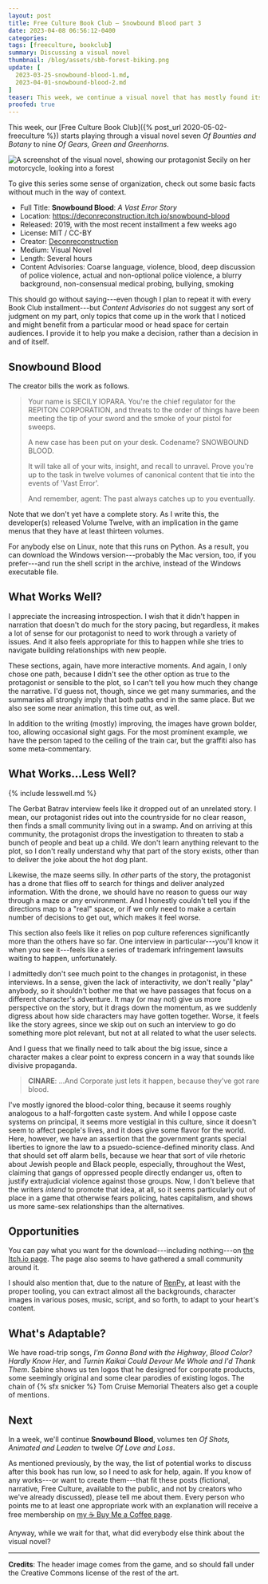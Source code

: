 ```yaml
---
layout: post
title: Free Culture Book Club — Snowbound Blood part 3
date: 2023-04-08 06:56:12-0400
categories:
tags: [freeculture, bookclub]
summary: Discussing a visual novel
thumbnail: /blog/assets/sbb-forest-biking.png
update: [
  2023-03-25-snowbound-blood-1.md,
  2023-04-01-snowbound-blood-2.md
]
teaser: This week, we continue a visual novel that has mostly found its footing, but also has some unintentionally unpleasant and jarring aspects.
proofed: true
---
```


This week, our [Free Culture Book Club]({% post_url 2020-05-02-freeculture %}) starts playing through a visual novel seven *Of Bounties and Botany* to nine *Of Gears, Green and Greenhorns*.

![A screenshot of the visual novel, showing our protagonist Secily on her motorcycle, looking into a forest](/blog/assets/sbb-forest-biking.png "I imagine that some seeing-the-forest-for-the-trees joke feels appropriate, here, but nothing useful comes to mind...")

To give this series some sense of organization, check out some basic facts without much in the way of context.

 * Full Title:  **Snowbound Blood**:  *A Vast Error Story*
 * Location:  <https://deconreconstruction.itch.io/snowbound-blood>
 * Released:  2019, with the most recent installment a few weeks ago
 * License:  MIT / CC-BY
 * Creator:  [Deconreconstruction](https://deconreconstruction.itch.io/)
 * Medium:  Visual Novel
 * Length:  Several hours
 * Content Advisories:  Coarse language, violence, blood, deep discussion of police violence, actual and non-optional police violence, a blurry background, non-consensual medical probing, bullying, smoking

This should go without saying---even though I plan to repeat it with every Book Club installment---but *Content Advisories* do not suggest any sort of judgment on my part, only topics that come up in the work that I noticed and might benefit from a particular mood or head space for certain audiences.  I provide it to help you make a decision, rather than a decision in and of itself.

## Snowbound Blood

The creator bills the work as follows.

 > Your name is SECILY IOPARA. You're the chief regulator for the REPITON CORPORATION, and threats to the order of things have been meeting the tip of your sword and the smoke of your pistol for sweeps. 
 >
 > A new case has been put on your desk. Codename? SNOWBOUND BLOOD. 
 >
 > It will take all of your wits, insight, and recall to unravel. Prove you're up to the task in twelve volumes of canonical content that tie into the events of 'Vast Error'.
 >
 > And remember, agent: The past always catches up to you eventually.

Note that we don't yet have a complete story.  As I write this, the developer(s) released Volume Twelve, with an implication in the game menus that they have at least thirteen volumes.

For anybody else on Linux, note that this runs on Python.  As a result, you can download the Windows version---probably the Mac version, too, if you prefer---and run the shell script in the archive, instead of the Windows executable file.

## What Works Well?

I appreciate the increasing introspection.  I wish that it didn't happen in narration that doesn't do much for the story pacing, but regardless, it makes a lot of sense for our protagonist to need to work through a variety of issues.  And it also feels appropriate for this to happen while she tries to navigate building relationships with new people.

These sections, again, have more interactive moments.  And again, I only chose one path, because I didn't see the other option as true to the protagonist or sensible to the plot, so I can't tell you how much they change the narrative.  I'd guess not, though, since we get many summaries, and the summaries all strongly imply that both paths end in the same place.  But we also see some near animation, this time out, as well.

In addition to the writing (mostly) improving, the images have grown bolder, too, allowing occasional sight gags.  For the most prominent example, we have the person taped to the ceiling of the train car, but the graffiti also has some meta-commentary.

## What Works...Less Well?

{% include lesswell.md %}

The Gerbat Batrav interview feels like it dropped out of an unrelated story.  I mean, our protagonist rides out into the countryside for no clear reason, then finds a small community living out in a swamp.  And on arriving at this community, the protagonist drops the investigation to threaten to stab a bunch of people and beat up a child.  We don't learn anything relevant to the plot, so I don't really understand why that part of the story exists, other than to deliver the joke about the hot dog plant.

Likewise, the maze seems silly.  In *other* parts of the story, the protagonist has a drone that flies off to search for things and deliver analyzed information.  With the drone, we should have no reason to guess our way through a maze or *any* environment.  And I honestly couldn't tell you if the directions map to a "real" space, or if we only need to make a certain number of decisions to get out, which makes it feel worse.

This section also feels like it relies on pop culture references significantly more than the others have so far.  One interview in particular---you'll know it when you see it---feels like a series of trademark infringement lawsuits waiting to happen, unfortunately.

I admittedly don't see much point to the changes in protagonist, in these interviews.  In a sense, given the lack of interactivity, we don't really "play" anybody, so it shouldn't bother me that we have passages that focus on a different character's adventure.  It may (or may not) give us more perspective on the story, but it drags down the momentum, as we suddenly digress about how side characters may have gotten together.  Worse, it feels like the story agrees, since we skip out on such an interview to go do something more plot relevant, but not at all related to what the user selects.

And I guess that we finally need to talk about the big issue, since a character makes a clear point to express concern in a way that sounds like divisive propaganda.

 > **CINARE**:  ...And Corporate just lets it happen, because they've got rare blood.

I've mostly ignored the blood-color thing, because it seems roughly analogous to a half-forgotten caste system.  And while I oppose caste systems on principal, it seems more vestigial in this culture, since it doesn't seem to affect people's lives, and it does give some flavor for the world.  Here, however, we have an assertion that the government grants special liberties to ignore the law to a psuedo-science-defined minority class.  And that should set off alarm bells, because we hear that sort of vile rhetoric about Jewish people and Black people, especially, throughout the West, claiming that gangs of oppressed people directly endanger us, often to justify extrajudicial violence against those groups.  Now, I don't believe that the writers *intend* to promote that idea, at all, so it seems particularly out of place in a game that otherwise fears policing, hates capitalism, and shows us more same-sex relationships than the alternatives.

## Opportunities

You can pay what you want for the download---including nothing---on [the <i class="fab fa-itch-io"></i> Itch.io page](https://deconreconstruction.itch.io/snowbound-blood).  The page also seems to have gathered a small community around it.

I should also mention that, due to the nature of [RenPy](https://www.renpy.org/), at least with the proper tooling, you can extract almost all the backgrounds, character images in various poses, music, script, and so forth, to adapt to your heart's content.

## What's Adaptable?

We have road-trip songs, *I'm Gonna Bond with the Highway*, *Blood Color? Hardly Know Her*, and *Turnin Kaikai Could Devour Me Whole and I'd Thank Them*.  Sabine shows us ten logos that he designed for corporate products, some seemingly original and some clear parodies of existing logos.  The chain of {% sfx snicker %} Tom Cruise Memorial Theaters also get a couple of mentions.

## Next

In a week, we'll continue **Snowbound Blood**, volumes ten *Of Shots, Animated and Leaden* to twelve *Of Love and Loss*.

As mentioned previously, by the way, the list of potential works to discuss after this book has run low, so I need to ask for help, again.  If you know of any works---or want to create them---that fit these posts (fictional, narrative, Free Culture, available to the public, and not by creators who we've already discussed), please tell me about them.  Every person who points me to at least one appropriate work with an explanation will receive a free membership on [my ☕ Buy Me a Coffee page](https://buymeacoffee.com/jcolag).

Anyway, while we wait for that, what did everybody else think about the visual novel?

* * *

**Credits**:  The header image comes from the game, and so should fall under the Creative Commons license of the rest of the art.
